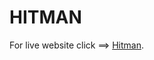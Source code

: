 # HITMAN

For  live website click ==> [Hitman](https://eighth-assignment-hitman-react.netlify.app/).

